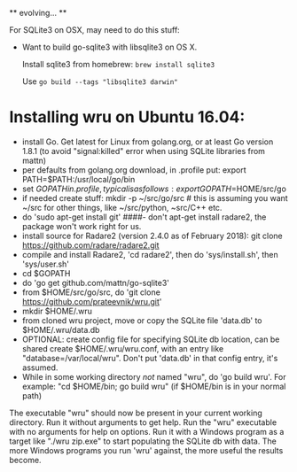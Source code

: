 ** evolving... **

For SQLite3 on OSX, may need to do this stuff:

* Want to build go-sqlite3 with libsqlite3 on OS X.

    Install sqlite3 from homebrew: `brew install sqlite3`

    Use `go build --tags "libsqlite3 darwin"`

Installing wru on Ubuntu 16.04:
=========================
- install Go. Get latest for Linux from golang.org, or at least Go version 1.8.1 (to avoid "signal:killed" error when using SQLite libraries from mattn)
- per defaults from golang.org download, in .profile put:
     export PATH=$PATH:/usr/local/go/bin
- set $GOPATH in .profile, typical is as follows:
     export GOPATH=$HOME/src/go
- if needed create stuff:  mkdir -p ~/src/go/src  # this is assuming you want ~/src for other things, like ~/src/python, ~src/C++ etc.
- do 'sudo apt-get install  git'
####- don't apt-get install radare2, the package won't work right for us.
- install source for Radare2 (version 2.4.0 as of February 2018): git clone https://github.com/radare/radare2.git 
- compile and install Radare2, 'cd radare2', then do 'sys/install.sh', then 'sys/user.sh'
- cd $GOPATH
- do 'go get github.com/mattn/go-sqlite3'
- from $HOME/src/go/src, do 'git clone https://github.com/prateevnik/wru.git'
- mkdir $HOME/.wru
- from cloned wru project, move or copy the SQLite file 'data.db' to $HOME/.wru/data.db
- OPTIONAL: create config file for specifying SQLite db location, can be shared
     create $HOME/.wru/wru.conf, with an entry like "database=/var/local/wru".  Don't put 'data.db' in that config entry, it's assumed.
- While in some working directory *not* named "wru", do 'go build wru'.  For example: "cd $HOME/bin;  go build wru" (if $HOME/bin is in your normal path)

The executable "wru" should now be present in your current working directory. Run it without arguments to get help.
Run the "wru" executable with no arguments for help on options.  Run it with a Windows program as a target like "./wru zip.exe" to start populating the SQLite db with data.
The more Windows programs you run 'wru' against, the more useful the results become.
